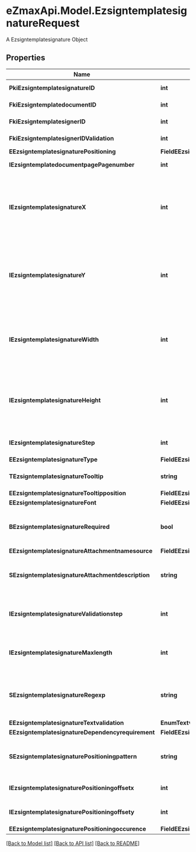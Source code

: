 # eZmaxApi.Model.EzsigntemplatesignatureRequest
A Ezsigntemplatesignature Object

## Properties

Name | Type | Description | Notes
------------ | ------------- | ------------- | -------------
**PkiEzsigntemplatesignatureID** | **int** | The unique ID of the Ezsigntemplatesignature | [optional] 
**FkiEzsigntemplatedocumentID** | **int** | The unique ID of the Ezsigntemplatedocument | 
**FkiEzsigntemplatesignerID** | **int** | The unique ID of the Ezsigntemplatesigner | 
**FkiEzsigntemplatesignerIDValidation** | **int** | The unique ID of the Ezsigntemplatesigner | [optional] 
**EEzsigntemplatesignaturePositioning** | **FieldEEzsigntemplatesignaturePositioning** |  | [optional] 
**IEzsigntemplatedocumentpagePagenumber** | **int** | The page number in the Ezsigntemplatedocument | 
**IEzsigntemplatesignatureX** | **int** | The X coordinate (Horizontal) where to put the Ezsigntemplatesignature on the page.  Coordinate is calculated at 100dpi (dot per inch). So for example, if you want to put the Ezsigntemplatesignature 2 inches from the left border of the page, you would use \&quot;200\&quot; for the X coordinate. | [optional] 
**IEzsigntemplatesignatureY** | **int** | The Y coordinate (Vertical) where to put the Ezsigntemplatesignature on the page.  Coordinate is calculated at 100dpi (dot per inch). So for example, if you want to put the Ezsigntemplatesignature 3 inches from the top border of the page, you would use \&quot;300\&quot; for the Y coordinate. | [optional] 
**IEzsigntemplatesignatureWidth** | **int** | The width of the Ezsigntemplatesignature.  Size is calculated at 100dpi (dot per inch). So for example, if you want the Ezsigntemplatesignature to have a width of 2 inches, you would use \&quot;200\&quot; for the iEzsigntemplatesignatureWidth. | [optional] 
**IEzsigntemplatesignatureHeight** | **int** | The height of the Ezsigntemplatesignature.  Size is calculated at 100dpi (dot per inch). So for example, if you want the Ezsigntemplatesignature to have an height of 2 inches, you would use \&quot;200\&quot; for the iEzsigntemplatesignatureHeight. | [optional] 
**IEzsigntemplatesignatureStep** | **int** | The step when the Ezsigntemplatesigner will be invited to sign | 
**EEzsigntemplatesignatureType** | **FieldEEzsigntemplatesignatureType** |  | 
**TEzsigntemplatesignatureTooltip** | **string** | A tooltip that will be presented to Ezsigntemplatesigner about the Ezsigntemplatesignature | [optional] 
**EEzsigntemplatesignatureTooltipposition** | **FieldEEzsigntemplatesignatureTooltipposition** |  | [optional] 
**EEzsigntemplatesignatureFont** | **FieldEEzsigntemplatesignatureFont** |  | [optional] 
**BEzsigntemplatesignatureRequired** | **bool** | Whether the Ezsigntemplatesignature is required or not. This field is relevant only with Ezsigntemplatesignature with eEzsigntemplatesignatureType &#x3D; Attachments. | [optional] 
**EEzsigntemplatesignatureAttachmentnamesource** | **FieldEEzsigntemplatesignatureAttachmentnamesource** |  | [optional] 
**SEzsigntemplatesignatureAttachmentdescription** | **string** | The description attached to the attachment name added in Ezsigntemplatesignature of eEzsigntemplatesignatureType Attachments | [optional] 
**IEzsigntemplatesignatureValidationstep** | **int** | The step when the Ezsigntemplatesigner will be invited to validate the Ezsigntemplatesignature of eEzsigntemplatesignatureType Attachments | [optional] 
**IEzsigntemplatesignatureMaxlength** | **int** | The maximum length for the value in the Ezsigntemplatesignature  This can only be set if eEzsigntemplatesignatureType is **FieldText** or **FieldTextarea** | [optional] 
**SEzsigntemplatesignatureRegexp** | **string** | A regular expression to indicate what values are acceptable for the Ezsigntemplatesignature.  This can only be set if eEzsigntemplatesignatureType is **Text** or **Textarea** | [optional] 
**EEzsigntemplatesignatureTextvalidation** | **EnumTextvalidation** |  | [optional] 
**EEzsigntemplatesignatureDependencyrequirement** | **FieldEEzsigntemplatesignatureDependencyrequirement** |  | [optional] 
**SEzsigntemplatesignaturePositioningpattern** | **string** | The string pattern to search for the positioning. **This is not a regexp**  This will be required if **eEzsigntemplatesignaturePositioning** is set to **PerCoordinates** | [optional] 
**IEzsigntemplatesignaturePositioningoffsetx** | **int** | The offset X  This will be required if **eEzsigntemplatesignaturePositioning** is set to **PerCoordinates** | [optional] 
**IEzsigntemplatesignaturePositioningoffsety** | **int** | The offset Y  This will be required if **eEzsigntemplatesignaturePositioning** is set to **PerCoordinates** | [optional] 
**EEzsigntemplatesignaturePositioningoccurence** | **FieldEEzsigntemplatesignaturePositioningoccurence** |  | [optional] 

[[Back to Model list]](../README.md#documentation-for-models) [[Back to API list]](../README.md#documentation-for-api-endpoints) [[Back to README]](../README.md)

